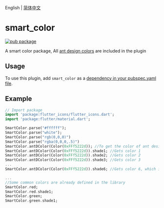 
English | [简体中文](./README_zh-CN.md)

# smart_color

[![pub package](https://img.shields.io/pub/v/smart_color.svg)](https://pub.dartlang.org/packages/smart_color)

A smart color  package, All [ant design colors](https://ant.design/docs/spec/colors-cn) are included in the plugin

## Usage
To use this plugin, add `smart_color` as a [dependency in your pubspec.yaml file](https://flutter.io/platform-plugins/).

## Example

``` dart
// Import package
import 'package:flutter_icons/flutter_icons.dart';
import 'package:flutter/material.dart';

SmartColor.parse("#ffffff");
SmartColor.parse("white");
SmartColor.parse("rgb(0,0,0)")
SmartColor.parse("rgba(0,0,0,.5)")
SmartColor.antDColor(Color(0xFFf5222d)); //To get the color of ant design, you can get ten different colors from one base color
SmartColor.antDColor(Color(0xFFf5222d)).shade1; //Gets color 1
SmartColor.antDColor(Color(0xFFf5222d)).shade2; //Gets color 2
SmartColor.antDColor(Color(0xFFf5222d)).shade3; //Gets color 3
...
SmartColor.antDColor(Color(0xFFf5222d)).shade6; //Gets color 6, which is the same as the base color

...
//Some common colors are already defined in the library
SmartColor.red;
SmartColor.red.shade1;
SmartColor.green;
SmartColor.green.shade1;

```
